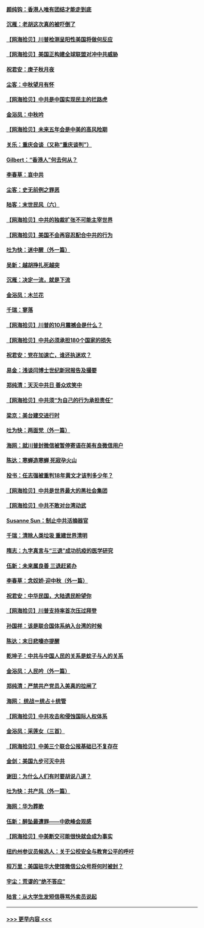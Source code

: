 #### [颜纯钩：香港人唯有团结才能走到底](../pages/nsc993/n12450870.md?t=10040802) 
#### [沉雁：老胡这次真的被吓倒了](../pages/nsc993/n12449796.md?t=10040802) 
#### [【网海拾贝】川普检测呈阳性美国将做何反应](../pages/nsc993/n12449042.md?t=10040802) 
#### [【网海拾贝】美国正构建全球联盟对冲中共威胁](../pages/nsc993/n12446580.md?t=10040802) 
#### [祝君安：庚子秋月夜](../pages/nsc993/n12445870.md?t=10040802) 
#### [尘客：中秋望月有怀](../pages/nsc993/n12444632.md?t=10040802) 
#### [【网海拾贝】中共是中国实现民主的拦路虎](../pages/nsc993/n12443573.md?t=10040802) 
#### [金浴凤：中秋吟](../pages/nsc993/n12441773.md?t=10040802) 
#### [【网海拾贝】未来五年会是中美的高风险期](../pages/nsc993/n12440760.md?t=10040802) 
#### [关乐：重庆会谈（又称“重庆谈判”）](../pages/nsc993/n12437525.md?t=10040802) 
#### [Gilbert：“香港人”何去何从？](../pages/nsc993/n12435894.md?t=10040802) 
#### [李春草：哀中共](../pages/nsc993/n12435874.md?t=10040802) 
#### [尘客：史无前例之罪恶](../pages/nsc993/n12435762.md?t=10040802) 
#### [陆客：末世民风（六）](../pages/nsc993/n12435354.md?t=10040802) 
#### [【网海拾贝】中共的独裁扩张不可能主宰世界](../pages/nsc993/n12435151.md?t=10040802) 
#### [【网海拾贝】美国不会再容忍配合中共的行为](../pages/nsc993/n12433808.md?t=10040802) 
#### [吐为快：迷中醒（外一篇）](../pages/nsc993/n12433585.md?t=10040802) 
#### [吴新：越胡挣扎死越突](../pages/nsc993/n12433562.md?t=10040802) 
#### [沉雁：决定一流，就是下流](../pages/nsc993/n12432128.md?t=10040802) 
#### [金浴凤：木兰花](../pages/nsc993/n12432124.md?t=10040802) 
#### [千瑞：寥落](../pages/nsc993/n12432071.md?t=10040802) 
#### [【网海拾贝】川普的10月震撼会是什么？](../pages/nsc993/n12431624.md?t=10040802) 
#### [【网海拾贝】中共必须承担180个国家的损失](../pages/nsc993/n12428893.md?t=10040802) 
#### [祝君安：党在加速亡，谁还执迷欢？](../pages/nsc993/n12428652.md?t=10040802) 
#### [易金：浅谈闫博士世纪新冠报告及撮要](../pages/nsc993/n12426822.md?t=10040802) 
#### [郑纯清：天灭中共日 善众欢笑中](../pages/nsc993/n12426784.md?t=10040802) 
#### [【网海拾贝】中共须“为自己的行为承担责任”](../pages/nsc993/n12426067.md?t=10040802) 
#### [梁京：美台建交进行时](../pages/nsc993/n12424066.md?t=10040802) 
#### [吐为快：两面党（外一篇）](../pages/nsc993/n12424043.md?t=10040802) 
#### [海网：就川普封微信被暂停寄语在美有良微信用户](../pages/nsc993/n12424021.md?t=10040802) 
#### [陈达：寒蝉造寒蝉 死寂孕火山](../pages/nsc993/n12423958.md?t=10040802) 
#### [投书：任志强被重判18年黄文才该判多少年？](../pages/nsc993/n12423672.md?t=10040802) 
#### [【网海拾贝】中共是世界最大的黑社会集团](../pages/nsc993/n12423543.md?t=10040802) 
#### [【网海拾贝】中共不敢对台湾动武](../pages/nsc993/n12421418.md?t=10040802) 
#### [Susanne Sun：制止中共活摘器官](../pages/nsc993/n12419654.md?t=10040802) 
#### [千瑞：清除人类垃圾 重建世界清明](../pages/nsc993/n12419414.md?t=10040802) 
#### [隋志：九字真言与“三退”成功抗疫的医学研究](../pages/nsc993/n12419248.md?t=10040802) 
#### [伍新：未来属良善 三退赶紧办](../pages/nsc993/n12418496.md?t=10040802) 
#### [李春草：念奴娇·迎中秋（外一篇）](../pages/nsc993/n12418465.md?t=10040802) 
#### [祝君安：中华民国，大陆遗民盼望你](../pages/nsc993/n12418089.md?t=10040802) 
#### [【网海拾贝】川普支持率首次压过拜登](../pages/nsc993/n12418050.md?t=10040802) 
#### [孙国祥：该是联合国体系纳入台湾的时候](../pages/nsc993/n12417369.md?t=10040802) 
#### [陈达：末日悲嚎亦提醒](../pages/nsc993/n12416736.md?t=10040802) 
#### [乾坤子：中共与中国人民的关系是蚊子与人的关系](../pages/nsc993/n12416632.md?t=10040802) 
#### [金浴凤：人民吟（外一篇）](../pages/nsc993/n12416567.md?t=10040802) 
#### [郑纯清：严禁共产党员入美真的拉闸了](../pages/nsc993/n12416550.md?t=10040802) 
#### [海网： 统战＝统占＋统管](../pages/nsc993/n12416404.md?t=10040802) 
#### [【网海拾贝】中共攻击和侵蚀国际人权体系](../pages/nsc993/n12416250.md?t=10040802) 
#### [金浴凤：采莲女（三首）](../pages/nsc993/n12415517.md?t=10040802) 
#### [【网海拾贝】中美三个联合公报基础已不复存在](../pages/nsc993/n12415054.md?t=10040802) 
#### [金剑：美国九步可灭中共](../pages/nsc993/n12413183.md?t=10040802) 
#### [谢田：为什么人们有时要胡说八道？](../pages/nsc993/n12411861.md?t=10040802) 
#### [吐为快：共产风（外一篇）](../pages/nsc993/n12411761.md?t=10040802) 
#### [海网：华为葬歌](../pages/nsc993/n12410381.md?t=10040802) 
#### [伍新：醉坠最遭罪——中欧峰会观感](../pages/nsc993/n12410364.md?t=10040802) 
#### [【网海拾贝】中美断交可能很快就会成为事实](../pages/nsc993/n12409495.md?t=10040802) 
#### [纽约州参议员候选人：关于公校安全与教育公平的呼吁](../pages/nsc993/n12409228.md?t=10040802) 
#### [程万里：美国驻华大使馆微信公众号将何时被封？](../pages/nsc993/n12407397.md?t=10040802) 
#### [宇尘：荒谬的“绝不答应”](../pages/nsc993/n12407360.md?t=10040802) 
#### [陆言：从大学生发短信辱骂外卖员说起](../pages/nsc993/n12407285.md?t=10040802) 

----
#### [ >>> 更早内容 <<< ](../indexes/nsc993-earlier.md)
